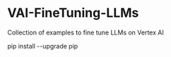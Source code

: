 # VAI-FineTuning-LLMs
Collection of examples to fine tune LLMs on Vertex AI 




pip install --upgrade pip
